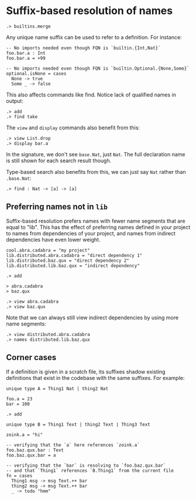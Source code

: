 # Suffix-based resolution of names

```ucm:hide
.> builtins.merge
```

Any unique name suffix can be used to refer to a definition. For instance:

```unison:hide
-- No imports needed even though FQN is `builtin.{Int,Nat}`
foo.bar.a : Int
foo.bar.a = +99

-- No imports needed even though FQN is `builtin.Optional.{None,Some}`
optional.isNone = cases
  None -> true
  Some _ -> false
```

This also affects commands like find. Notice lack of qualified names in output:

```ucm
.> add
.> find take
```

The `view` and `display` commands also benefit from this:

```ucm
.> view List.drop
.> display bar.a
```

In the signature, we don't see `base.Nat`, just `Nat`. The full declaration name is still shown for each search result though.

Type-based search also benefits from this, we can just say `Nat` rather than `.base.Nat`:

```ucm
.> find : Nat -> [a] -> [a]
```

## Preferring names not in `lib`

Suffix-based resolution prefers names with fewer name segments that are equal to "lib". This
has the effect of preferring names defined in your project to names from dependencies of your project, and names from indirect dependencies have even lower weight.

```unison
cool.abra.cadabra = "my project"
lib.distributed.abra.cadabra = "direct dependency 1"
lib.distributed.baz.qux = "direct dependency 2"
lib.distributed.lib.baz.qux = "indirect dependency"
```

```ucm
.> add
```

```unison
> abra.cadabra
> baz.qux
```

```ucm
.> view abra.cadabra
.> view baz.qux
```

Note that we can always still view indirect dependencies by using more name segments:

```ucm
.> view distributed.abra.cadabra
.> names distributed.lib.baz.qux
```

## Corner cases

If a definition is given in a scratch file, its suffixes shadow existing definitions that exist in the codebase with the same suffixes. For example:

```unison:hide
unique type A = Thing1 Nat | thing2 Nat

foo.a = 23
bar = 100
```

```ucm
.> add
```

```unison
unique type B = Thing1 Text | thing2 Text | Thing3 Text

zoink.a = "hi"

-- verifying that the `a` here references `zoink.a`
foo.baz.qux.bar : Text
foo.baz.qux.bar = a

-- verifying that the `bar` is resolving to `foo.baz.qux.bar`
-- and that `Thing1` references `B.Thing1` from the current file
fn = cases
  Thing1 msg -> msg Text.++ bar
  thing2 msg -> msg Text.++ bar
  _ -> todo "hmm"
```
